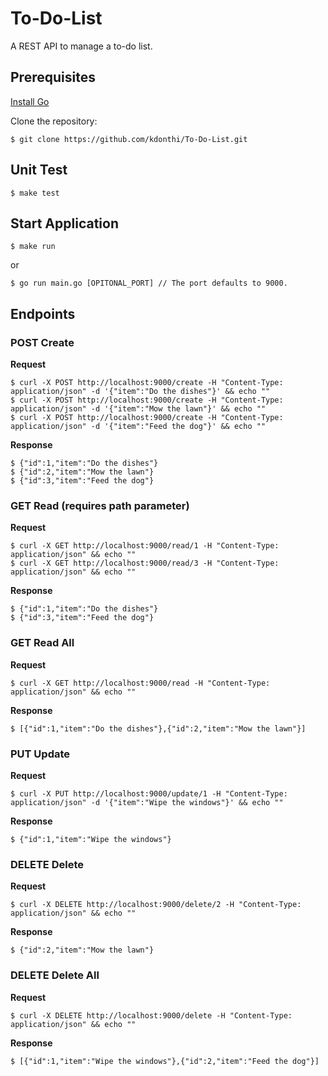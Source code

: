 # To-Do-List

A REST API to manage a to-do list.


## Prerequisites

[Install Go](https://go.dev/doc/install)

Clone the repository:

```
$ git clone https://github.com/kdonthi/To-Do-List.git
```

## Unit Test

```
$ make test
```

## Start Application

```
$ make run
```
or 

```
$ go run main.go [OPITONAL_PORT] // The port defaults to 9000.
```

## Endpoints

### POST Create

**Request**
```
$ curl -X POST http://localhost:9000/create -H "Content-Type: application/json" -d '{"item":"Do the dishes"}' && echo ""
$ curl -X POST http://localhost:9000/create -H "Content-Type: application/json" -d '{"item":"Mow the lawn"}' && echo ""
$ curl -X POST http://localhost:9000/create -H "Content-Type: application/json" -d '{"item":"Feed the dog"}' && echo ""
```

**Response**
```
$ {"id":1,"item":"Do the dishes"}
$ {"id":2,"item":"Mow the lawn"}
$ {"id":3,"item":"Feed the dog"}
```

### GET Read (requires path parameter)

**Request**
```
$ curl -X GET http://localhost:9000/read/1 -H "Content-Type: application/json" && echo ""
$ curl -X GET http://localhost:9000/read/3 -H "Content-Type: application/json" && echo ""
```

**Response**
```
$ {"id":1,"item":"Do the dishes"}
$ {"id":3,"item":"Feed the dog"}
```

### GET Read All

**Request**
```
$ curl -X GET http://localhost:9000/read -H "Content-Type: application/json" && echo ""
```

**Response**
```
$ [{"id":1,"item":"Do the dishes"},{"id":2,"item":"Mow the lawn"}]
```

### PUT Update

**Request**
```
$ curl -X PUT http://localhost:9000/update/1 -H "Content-Type: application/json" -d '{"item":"Wipe the windows"}' && echo ""
```

**Response**
```
$ {"id":1,"item":"Wipe the windows"}
```

### DELETE Delete

**Request**
```
$ curl -X DELETE http://localhost:9000/delete/2 -H "Content-Type: application/json" && echo ""
```

**Response**
```
$ {"id":2,"item":"Mow the lawn"}
```

### DELETE Delete All

**Request**
```
$ curl -X DELETE http://localhost:9000/delete -H "Content-Type: application/json" && echo ""
```

**Response**
```
$ [{"id":1,"item":"Wipe the windows"},{"id":2,"item":"Feed the dog"}]
```
  
